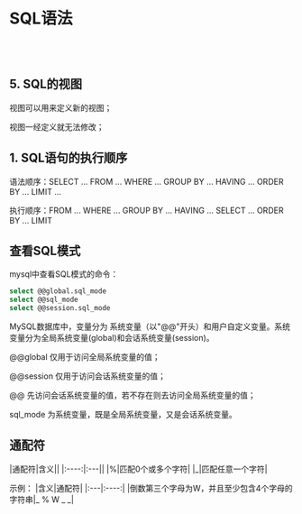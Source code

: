 # SQL语法

<br>
<br>

## 5. SQL的视图

视图可以用来定义新的视图；

视图一经定义就无法修改；

## 1. SQL语句的执行顺序

语法顺序：SELECT ... FROM ... WHERE ... GROUP BY ... HAVING ... ORDER BY ... LIMIT ... 

执行顺序：FROM ... WHERE ... GROUP BY ... HAVING ... SELECT ... ORDER BY ... LIMIT 


## 查看SQL模式

mysql中查看SQL模式的命令：

```sql
select @@global.sql_mode
select @@sql_mode
select @@session.sql_mode
```

MySQL数据库中，变量分为 系统变量（以"@@"开头）和用户自定义变量。系统变量分为全局系统变量(global)和会话系统变量(session)。

@@global     仅用于访问全局系统变量的值；

@@session  仅用于访问会话系统变量的值；

@@              先访问会话系统变量的值，若不存在则去访问全局系统变量的值；

sql_mode 为系统变量，既是全局系统变量，又是会话系统变量。

## 通配符

|通配符|含义||
|:----:|:---||
|%|匹配0个或多个字符|
|_|匹配任意一个字符|

示例：
|含义|通配符|
|:---|:----:|
|倒数第三个字母为W，并且至少包含4个字母的字符串|_ % W _ _|